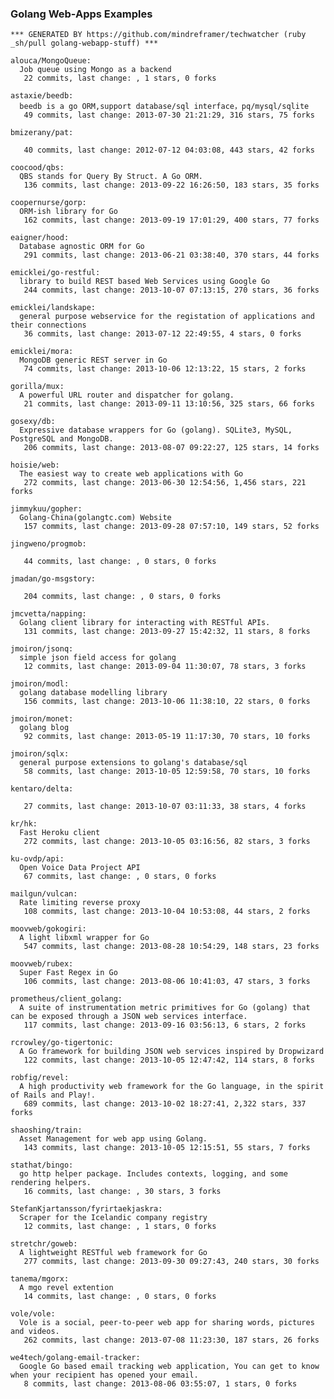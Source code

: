 ### Golang Web-Apps Examples


<!-- PROJECTS_LIST_START -->
    *** GENERATED BY https://github.com/mindreframer/techwatcher (ruby _sh/pull golang-webapp-stuff) *** 

    alouca/MongoQueue:
      Job queue using Mongo as a backend
       22 commits, last change: , 1 stars, 0 forks

    astaxie/beedb:
      beedb is a go ORM,support database/sql interface，pq/mysql/sqlite
       49 commits, last change: 2013-07-30 21:21:29, 316 stars, 75 forks

    bmizerany/pat:

       40 commits, last change: 2012-07-12 04:03:08, 443 stars, 42 forks

    coocood/qbs:
      QBS stands for Query By Struct. A Go ORM.
       136 commits, last change: 2013-09-22 16:26:50, 183 stars, 35 forks

    coopernurse/gorp:
      ORM-ish library for Go
       162 commits, last change: 2013-09-19 17:01:29, 400 stars, 77 forks

    eaigner/hood:
      Database agnostic ORM for Go
       291 commits, last change: 2013-06-21 03:38:40, 370 stars, 44 forks

    emicklei/go-restful:
      library to build REST based Web Services using Google Go
       244 commits, last change: 2013-10-07 07:13:15, 270 stars, 36 forks

    emicklei/landskape:
      general purpose webservice for the registation of applications and their connections
       36 commits, last change: 2013-07-12 22:49:55, 4 stars, 0 forks

    emicklei/mora:
      MongoDB generic REST server in Go
       74 commits, last change: 2013-10-06 12:13:22, 15 stars, 2 forks

    gorilla/mux:
      A powerful URL router and dispatcher for golang.
       21 commits, last change: 2013-09-11 13:10:56, 325 stars, 66 forks

    gosexy/db:
      Expressive database wrappers for Go (golang). SQLite3, MySQL, PostgreSQL and MongoDB.
       206 commits, last change: 2013-08-07 09:22:27, 125 stars, 14 forks

    hoisie/web:
      The easiest way to create web applications with Go
       272 commits, last change: 2013-06-30 12:54:56, 1,456 stars, 221 forks

    jimmykuu/gopher:
      Golang-China(golangtc.com) Website
       157 commits, last change: 2013-09-28 07:57:10, 149 stars, 52 forks

    jingweno/progmob:

       44 commits, last change: , 0 stars, 0 forks

    jmadan/go-msgstory:

       204 commits, last change: , 0 stars, 0 forks

    jmcvetta/napping:
      Golang client library for interacting with RESTful APIs.
       131 commits, last change: 2013-09-27 15:42:32, 11 stars, 8 forks

    jmoiron/jsonq:
      simple json field access for golang
       12 commits, last change: 2013-09-04 11:30:07, 78 stars, 3 forks

    jmoiron/modl:
      golang database modelling library
       156 commits, last change: 2013-10-06 11:38:10, 22 stars, 0 forks

    jmoiron/monet:
      golang blog
       92 commits, last change: 2013-05-19 11:17:30, 70 stars, 10 forks

    jmoiron/sqlx:
      general purpose extensions to golang's database/sql
       58 commits, last change: 2013-10-05 12:59:58, 70 stars, 10 forks

    kentaro/delta:

       27 commits, last change: 2013-10-07 03:11:33, 38 stars, 4 forks

    kr/hk:
      Fast Heroku client
       272 commits, last change: 2013-10-05 03:16:56, 82 stars, 3 forks

    ku-ovdp/api:
      Open Voice Data Project API
       67 commits, last change: , 0 stars, 0 forks

    mailgun/vulcan:
      Rate limiting reverse proxy
       108 commits, last change: 2013-10-04 10:53:08, 44 stars, 2 forks

    moovweb/gokogiri:
      A light libxml wrapper for Go
       547 commits, last change: 2013-08-28 10:54:29, 148 stars, 23 forks

    moovweb/rubex:
      Super Fast Regex in Go
       106 commits, last change: 2013-08-06 10:41:03, 47 stars, 3 forks

    prometheus/client_golang:
      A suite of instrumentation metric primitives for Go (golang) that can be exposed through a JSON web services interface.
       117 commits, last change: 2013-09-16 03:56:13, 6 stars, 2 forks

    rcrowley/go-tigertonic:
      A Go framework for building JSON web services inspired by Dropwizard
       122 commits, last change: 2013-10-05 12:47:42, 114 stars, 8 forks

    robfig/revel:
      A high productivity web framework for the Go language, in the spirit of Rails and Play!.
       689 commits, last change: 2013-10-02 18:27:41, 2,322 stars, 337 forks

    shaoshing/train:
      Asset Management for web app using Golang.
       143 commits, last change: 2013-10-05 12:15:51, 55 stars, 7 forks

    stathat/bingo:
      go http helper package. Includes contexts, logging, and some rendering helpers.
       16 commits, last change: , 30 stars, 3 forks

    StefanKjartansson/fyrirtaekjaskra:
      Scraper for the Icelandic company registry
       12 commits, last change: , 1 stars, 0 forks

    stretchr/goweb:
      A lightweight RESTful web framework for Go
       277 commits, last change: 2013-09-30 09:27:43, 240 stars, 30 forks

    tanema/mgorx:
      A mgo revel extention
       14 commits, last change: , 0 stars, 0 forks

    vole/vole:
      Vole is a social, peer-to-peer web app for sharing words, pictures and videos.
       262 commits, last change: 2013-07-08 11:23:30, 187 stars, 26 forks

    we4tech/golang-email-tracker:
      Google Go based email tracking web application, You can get to know when your recipient has opened your email.
       8 commits, last change: 2013-08-06 03:55:07, 1 stars, 0 forks
<!-- PROJECTS_LIST_END -->
